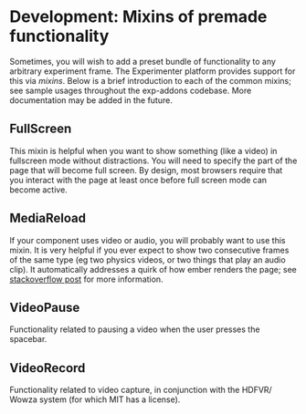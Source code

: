 # Development: Mixins of premade functionality

Sometimes, you will wish to add a preset bundle of functionality to any arbitrary experiment frame. The Experimenter 
platform provides support for this via *mixins*. Below is a brief introduction to each of the common mixins; 
see sample usages throughout the exp-addons codebase. More documentation may be added in the future.


## FullScreen
This mixin is helpful when you want to show something (like a video) in fullscreen mode without distractions. 
You will need to specify the part of the page that will become full screen. By design, most browsers require that you 
interact with the page at least once before full screen mode can become active.

## MediaReload
If your component uses video or audio, you will probably want to use this mixin. It is very helpful if you ever expect 
to show two consecutive frames of the same type (eg two physics videos, or two things that play an audio clip). It 
automatically addresses a quirk of how ember renders the page; see [stackoverflow post](http://stackoverflow.com/a/18454389/1422268)
for more information.

## VideoPause
Functionality related to pausing a video when the user presses the spacebar.

## VideoRecord
Functionality related to video capture, in conjunction with the HDFVR/ Wowza system (for which MIT has a license).




